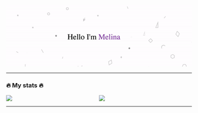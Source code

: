 <p align="center">
  <img src="https://github.com/Melinaaam/Melinaaam/blob/main/imgs/acc_git.gif" alt="Hi, I'm Melina 👋 ">
</p>

___

### :fire: My stats :fire: 
<div style="display:flex;justify-content:space-around;align-items:baseline;flex-direction:row;">
  
<img width=300 src='https://github-readme-streak-stats.herokuapp.com/?user=Melinaaam&theme=vue-dark&hide_border=true' />

<img width=300 src='https://github-readme-stats.vercel.app/api/top-langs/?username=Melinaaam&theme=vue-dark&show_icons=true&hide_border=true&layout=compact' />

</div>

___
<!--
<img width=400 src='https://github-readme-stats.vercel.app/api?username=Melinaaam&theme=vue-dark&show_icons=true&hide_border=true&count_private=true' />
**Melinaaam/Melinaaam** is a ✨ _special_ ✨ repository because its `README.md` (this file) appears on your GitHub profile.

Here are some ideas to get you started:

- 🔭 I’m currently working on ...
- 🌱 I’m currently learning ...
- 👯 I’m looking to collaborate on ...
- 🤔 I’m looking for help with ...
- 💬 Ask me about ...
- 📫 How to reach me: ...
- 😄 Pronouns: ...
- ⚡ Fun fact: ...
-->
